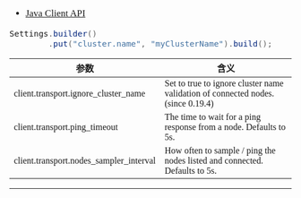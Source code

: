 <span  style="font-family: Simsun,serif; font-size: 17px; ">

- [Java Client API](https://www.elastic.co/guide/en/elasticsearch/client/java-api/5.1/index.html)

~~~java
Settings.builder()
        .put("cluster.name", "myClusterName").build();
~~~


参数 | 含义
---|---
client.transport.ignore_cluster_name | Set to true to ignore cluster name validation of connected nodes. (since 0.19.4)
client.transport.ping_timeout | The time to wait for a ping response from a node. Defaults to 5s.
client.transport.nodes_sampler_interval | How often to sample / ping the nodes listed and connected. Defaults to 5s.

---

</span>